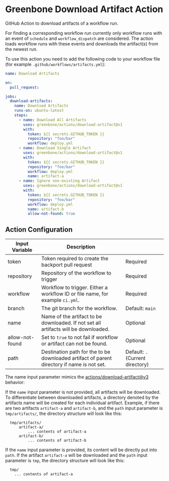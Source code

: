 # Greenbone Download Artifact Action

GitHub Action to download artifacts of a workflow run.

For finding a corresponding workflow run currently only workflow runs with
an event of `schedule` and `workflow_dispatch` are considered. The action
loads workflow runs with these events and downloads the artifact(s) from the
newest run.

To use this action you need to add the following code to your workflow file
(for example `.github/workflows/artifacts.yml`):

```yml
name: Download Artifacts

on:
  pull_request:

jobs:
  download-artifacts:
    name: Download Artifacts
    runs-on: ubuntu-latest
    steps:
      - name: Download All Artifacts
        uses: greenbone/actions/download-artifact@v1
        with:
          token: ${{ secrets.GITHUB_TOKEN }}
          repository: "foo/bar"
          workflow: deploy.yml
      - name: Download Single Artifact
        uses: greenbone/actions/download-artifact@v1
        with:
          token: ${{ secrets.GITHUB_TOKEN }}
          repository: "foo/bar"
          workflow: deploy.yml
          name: artifact-a
      - name: Ignore non-existing Artifact
        uses: greenbone/actions/download-artifact@v1
        with:
          token: ${{ secrets.GITHUB_TOKEN }}
          repository: "foo/bar"
          workflow: deploy.yml
          name: artifact-b
          allow-not-found: true
```

## Action Configuration

| Input Variable  | Description                                                                                |                                  |
| --------------- | ------------------------------------------------------------------------------------------ | -------------------------------- |
| token           | Token required to create the backport pull request                                         | Required                         |
| repository      | Repository of the workflow to trigger                                                      | Required                         |
| workflow        | Workflow to trigger. Either a workflow ID or file name, for example `ci.yml`.              | Required                         |
| branch          | The git branch for the workflow.                                                           | Default: `main`                  |
| name            | Name of the artifact to be downloaded. If not set all artifacts will be downloaded.        | Optional                         |
| allow-not-found | Set to `true` to not fail if workflow or artifact can not be found.                        | Optional                         |
| path            | Destination path for the to be downloaded artifact of parent directory if name is not set. | Default: `.` (Current directory) |

The name input parameter mimics the [actions/download-artifact@v3](https://github.com/actions/download-artifact/tree/v3#download-all-artifacts)
behavior:

If the `name` input parameter is not provided, all artifacts will be downloaded.
To differentiate between downloaded artifacts, a directory denoted by the
artifacts name will be created for each individual artifact. Example, if there
are two artifacts `artifact-a` and `artifact-b`, and the `path` input parameter
is `tmp/artifacts/`, the directory structure will look like this:

```
  tmp/artifacts/
      artifact-a/
          ... contents of artifact-a
      artifact-b/
          ... contents of artifact-b
```

If the `name` input parameter is provided, its content will be directly put into
`path`. If the artifact `artifact-a` will be downloaded and the `path` input
parameter is `tmp`, the directory structure will look like this:

```
  tmp/
    ... contents of artifact-a
```

